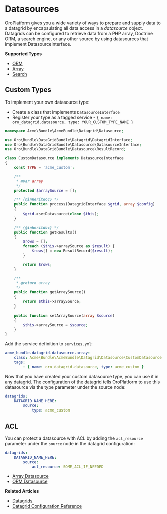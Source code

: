 <a id="customize-datagrids-datasource"></a>

# Datasources

OroPlatform gives you a wide variety of ways to prepare and supply data to a datagrid by encapsulating all data access in a *datasource* object. Datagrids can be configured to retrieve data from a PHP array, Doctrine ORM, a search engine, or any other source by using datasources that implement DatasourceInterface.

**Supported Types**

- [ORM](orm.md#customize-datagrids-datasource-orm)
- [Array](array.md#customize-datagrids-datasource-array)
- [Search](../../../../../bundles/platform/SearchBundle/configuration.md#db-search-configuration-datagrid)

<a id="customize-datagrids-datasource-custom-types"></a>

## Custom Types

To implement your own datasource type:

- Create a class that implements `DatasourceInterface`
- Register your type as a tagged service - `{ name: oro_datagrid.datasource, type: YOUR_CUSTOM_TYPE_NAME }`

```php
namespace Acme\Bundle\AcmeBundle\Datagrid\Datasource;

use Oro\Bundle\DataGridBundle\Datagrid\DatagridInterface;
use Oro\Bundle\DataGridBundle\Datasource\DatasourceInterface;
use Oro\Bundle\DataGridBundle\Datasource\ResultRecord;

class CustomDatasource implements DatasourceInterface
{
    const TYPE = 'acme_custom';

    /**
     * @var array
     */
    protected $arraySource = [];

    /** {@inheritdoc} */
    public function process(DatagridInterface $grid, array $config)
    {
        $grid->setDatasource(clone $this);
    }

    /** {@inheritdoc} */
    public function getResults()
    {
        $rows = [];
        foreach ($this->arraySource as $result) {
            $rows[] = new ResultRecord($result);
        }

        return $rows;
    }

    /**
     * @return array
     */
    public function getArraySource()
    {
        return $this->arraySource;
    }

    public function setArraySource(array $source)
    {
        $this->arraySource = $source;
    }
}
```

Add the service definition to `services.yml`:

```yaml
acme_bundle.datagrid.datasource.array:
    class: Acme\Bundle\AcmeBundle\Datagrid\Datasource\CustomDatasource
    tags:
        - { name: oro_datagrid.datasource, type: acme_custom }
```

Now that you have created your custom datasource type, you can use it in any datagrid. The configuration of the datagrid tells OroPlatform to use this datasource via the type parameter under the source node:

```yaml
datagrids:
    DATAGRID_NAME_HERE:
        source:
            type: acme_custom
```

## ACL

You can protect a datasource with ACL by adding the `acl_resource` parameter under the `source` node in the datagrid configuration:

```yaml
datagrids:
    DATAGRID_NAME_HERE:
        source:
            acl_resource: SOME_ACL_IF_NEEDED
```

* [Array Datasource](array.md)
* [ORM Datasource](orm.md)

**Related Articles**

* [Datagrids](../../../data-grids/index.md#data-grids)
* [Datagrid Configuration Reference](../../../../configuration/yaml/datagrids.md#reference-format-datagrids)

